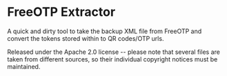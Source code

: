 # FreeOTP Extractor

A quick and dirty tool to take the backup XML file from FreeOTP and convert the tokens stored within to QR codes/OTP urls.

Released under the Apache 2.0 license -- please note that several files are taken from different sources, so their individual copyright notices must be maintained.
